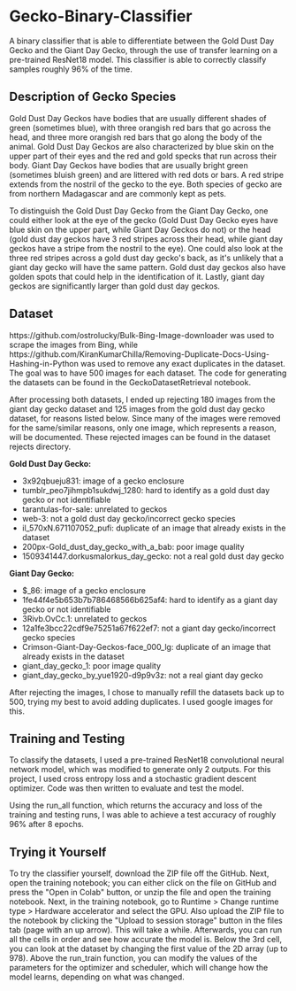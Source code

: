 # Gecko-Binary-Classifier

A binary classifier that is able to differentiate between the Gold Dust Day Gecko and the Giant Day Gecko, through the use of transfer learning on a pre-trained ResNet18 model. This classifier is able to correctly classify samples roughly 96% of the time.

<h2>Description of Gecko Species</h2>
<p>Gold Dust Day Geckos have bodies that are usually different shades of green (sometimes blue), with three orangish red bars that go across the head, and three more orangish red bars that go along the body of the animal. Gold Dust Day Geckos are also characterized by blue skin on the upper part of their eyes and the red and gold specks that run across their body. Giant Day Geckos have bodies that are usually bright green (sometimes bluish green) and are littered with red dots or bars. A red stripe extends from the nostril of the gecko to the eye. Both species of gecko are from northern Madagascar and are commonly kept as pets.<p/>

<p>To distinguish the Gold Dust Day Gecko from the Giant Day Gecko, one could either look at the eye of the gecko (Gold Dust Day Gecko eyes have blue skin on the upper part, while Giant Day Geckos do not) or the head (gold dust day geckos have 3 red stripes across their head, while giant day geckos have a stripe from the nostril to the eye). One could also look at the three red stripes across a gold dust day gecko's back, as it's unlikely that a giant day gecko will have the same pattern. Gold dust day geckos also have golden spots that could help in the identification of it. Lastly, giant day geckos are significantly larger than gold dust day geckos.<p/>

<h2>Dataset</h2>
<p>https://github.com/ostrolucky/Bulk-Bing-Image-downloader was used to scrape the images from Bing, while https://github.com/KiranKumarChilla/Removing-Duplicate-Docs-Using-Hashing-in-Python was used to remove any exact duplicates in the dataset. The goal was to have 500 images for each dataset. The code for generating the datasets can be found in the GeckoDatasetRetrieval notebook.<p/>


After processing both datasets, I ended up rejecting 180 images from the giant day gecko dataset and 125 images from the gold dust day gecko dataset, for reasons listed below. Since many of the images were removed for the same/similar reasons, only one image, which represents a reason, will be documented. These rejected images can be found in the dataset rejects directory.

**Gold Dust Day Gecko:**
- 3x92qbueju831: image of a gecko enclosure<br/>
- tumblr_peo7jihmpb1sukdwj_1280: hard to identify as a gold dust day gecko or not identifiable<br/>
- tarantulas-for-sale: unrelated to geckos<br/>
- web-3: not a gold dust day gecko/incorrect gecko species<br/>
- il_570xN.671107052_pufi: duplicate of an image that already exists in the dataset<br/>
- 200px-Gold_dust_day_gecko_with_a_bab: poor image quality<br/>
- 1509341447.dorkusmalorkus_day_gecko: not a real gold dust day gecko<br/>

**Giant Day Gecko:**
- $_86: image of a gecko enclosure
- 1fe44f4e5b653b7b786468566b625af4: hard to identify as a giant day gecko or not identifiable
- 3Rivb.OvCc.1: unrelated to geckos
- 12a1fe3bcc22cdf9e75251a67f622ef7: not a giant day gecko/incorrect gecko species
- Crimson-Giant-Day-Geckos-face_000_lg: duplicate of an image that already exists in the dataset
- giant_day_gecko_1: poor image quality
- giant_day_gecko_by_yue1920-d9p9v3z: not a real giant day gecko

After rejecting the images, I chose to manually refill the datasets back up to 500, trying my best to avoid adding duplicates. I used google images for this.

<h2>Training and Testing</h2>
 <p>To classify the datasets, I used a pre-trained ResNet18 convolutional neural network model, which was modified to generate only 2 outputs. For this project, I used cross entropy loss and a stochastic gradient descent optimizer. Code was then written to evaluate and test the model.<p/>
 
 <p> Using the run_all function, which returns the accuracy and loss of the training and testing runs, I was able to achieve a test accuracy of roughly 96% after 8 epochs. <p/>

  
 <h2>Trying it Yourself</h2>
  <p>To try the classifier yourself, download the ZIP file off the GitHub. Next, open the training notebook; you can either click on the file on GitHub and press the "Open in Colab" button, or unzip the file and open the training notebook. Next, in the training notebook, go to Runtime > Change runtime type > Hardware accelerator and select the GPU. Also upload the ZIP file to the notebook by clicking the "Upload to session storage" button in the files tab (page with an up arrow). This will take a while. Afterwards, you can run all the cells in order and see how accurate the model is. Below the 3rd cell, you can look at the dataset by changing the first value of the 2D array (up to 978). Above the run_train function, you can modify the values of the parameters for the optimizer and scheduler, which will change how the model learns, depending on what was changed. <p/>
